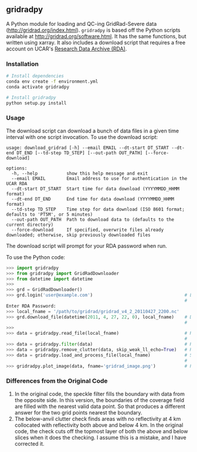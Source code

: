 ## gridradpy
A Python module for loading and QC-ing GridRad-Severe data (http://gridrad.org/index.html). `gridradpy` is based off the Python scripts available at http://gridrad.org/software.html. It has the same functions, but written using xarray. It also includes a download script that requires a free account on UCAR's [Research Data Archive (RDA)](https://rda.ucar.edu/).

### Installation
```bash
# Install dependencies
conda env create -f environment.yml
conda activate gridradpy

# Install gridradpy
python setup.py install
```

### Usage
The download script can download a bunch of data files in a given time interval with one script invocation. To use the download script:
```
usage: download_gridrad [-h] --email EMAIL --dt-start DT_START --dt-end DT_END [--td-step TD_STEP] [--out-path OUT_PATH] [--force-download]

options:
  -h, --help           show this help message and exit
  --email EMAIL        Email address to use for authentication in the UCAR RDA
  --dt-start DT_START  Start time for data download (YYYYMMDD_HHMM format)
  --dt-end DT_END      End time for data download (YYYYMMDD_HHMM format)
  --td-step TD_STEP    Time step for data download (ISO 8601 format; defaults to 'PT5M', or 5 minutes)
  --out-path OUT_PATH  Path to download data to (defaults to the current directory)
  --force-download     If specified, overwrite files already downloaded; otherwise, skip previously downloaded files
```
The download script will prompt for your RDA password when run.

To use the Python code:
```python
>>> import gridradpy
>>> from gridradpy import GridRadDownloader
>>> from datetime import datetime
>>>
>>> grd = GridRadDownloader()
>>> grd.login('user@example.com')                                   # Login with your RDA email and password (only do
                                                                    #   this once per script invocation)
Enter RDA Password:
>>> local_fname = '/path/to/gridrad/gridrad_v4_2_20110427_2200.nc'
>>> grd.download_file(datetime(2011, 4, 27, 22, 0), local_fname)    # Download data from 2200 UTC 27 April 2011
                                                                    #   to the local disk
>>>
>>> data = gridradpy.read_file(local_fname)                         # Read the gridrad file and unpack it from the 
                                                                    #   sparse storage scheme
>>> data = gridradpy.filter(data)                                   # Remove low-confidence data points
>>> data = gridradpy.remove_clutter(data, skip_weak_ll_echo=True)   # Remove areas of ground clutter
>>> data = gridradpy.load_and_process_file(local_fname)             # Shorthand that does the same thing the above 3 
                                                                    #   function calls
>>> gridradpy.plot_image(data, fname='gridrad_image.png')           # Plot a basic image, saving it to gridrad_image.png
```

### Differences from the Original Code
1) In the original code, the speckle filter fills the boundary with data from the opposite side. In this version, the boundaries of the coverage field are filled with the nearest valid data point. So that produces a different answer for the two grid points nearest the boundary.
2) The below-anvil clutter check finds areas with no reflectivity at 4 km collocated with reflectivity both above and below 4 km. In the original code, the check cuts off the topmost layer of both the above and below slices when it does the checking. I assume this is a mistake, and I have corrected it.
